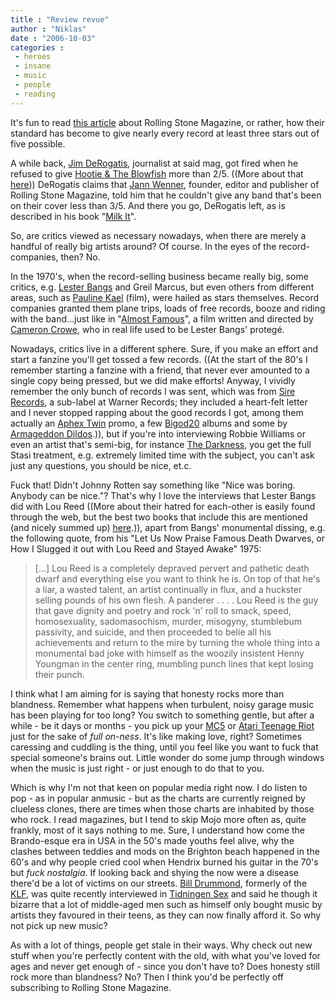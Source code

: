 ```yaml
---
title : "Review revue"
author : "Niklas"
date : "2006-10-03"
categories : 
 - heroes
 - insane
 - music
 - people
 - reading
---
```


It's fun to read [this article](http://www.idolator.com/tunes/top/everybodys-a-wenner-the-rolling-stone-reviewsection-revue-204289.php) about Rolling Stone Magazine, or rather, how their standard has become to give nearly every record at least three stars out of five possible.

A while back, [Jim DeRogatis](http://www.jimdero.com), journalist at said mag, got fired when he refused to give [Hootie & The Blowfish](http://www.hootie.com) more than 2/5. ((More about that [here](http://www.jimdero.com/Bangs/Bangs%20Walsh.htm))) DeRogatis claims that [Jann Wenner](http://www.answers.com/topic/jann-wenner), founder, editor and publisher of Rolling Stone Magazine, told him that he couldn't give any band that's been on their cover less than 3/5. And there you go, DeRogatis left, as is described in his book "[Milk It](http://www.amazon.com/gp/redirect.html%3FASIN=0306812711%26tag=niklasblog-20%26lcode=xm2%26cID=2025%26ccmID=165953%26location=/o/ASIN/0306812711%253FSubscriptionId=0EMV44A9A5YT1RVDGZ82 "View product details at Amazon")".

So, are critics viewed as necessary nowadays, when there are merely a handful of really big artists around? Of course. In the eyes of the record-companies, then? No.

In the 1970's, when the record-selling business became really big, some critics, e.g. [Lester Bangs](http://en.wikipedia.org/wiki/Lester_Bangs) and Greil Marcus, but even others from different areas, such as [Pauline Kael](http://en.wikipedia.org/wiki/Pauline_Kael) (film), were hailed as stars themselves. Record companies granted them plane trips, loads of free records, booze and riding with the band...just like in "[Almost Famous](http://imdb.com/title/tt0181875)", a film written and directed by [Cameron Crowe](http://imdb.com/name/nm0001081), who in real life used to be Lester Bangs' protegé.

Nowadays, critics live in a different sphere. Sure, if you make an effort and start a fanzine you'll get tossed a few records. ((At the start of the 80's I remember starting a fanzine with a friend, that never ever amounted to a single copy being pressed, but we did make efforts! Anyway, I vividly remember the only bunch of records I was sent, which was from [Sire Records](http://sire.ear1.com), a sub-label at Warner Records; they included a heart-felt letter and I never stopped rapping about the good records I got, among them actually an [Aphex Twin](http://en.wikipedia.org/wiki/Aphex_Twin) promo, a few [Bigod20](http://www.testube.com/bigod20) albums and some by [Armageddon Dildos](http://www.armageddondildos.de).)), but if you're into interviewing Robbie Williams or even an artist that's semi-big, for instance [The Darkness](http://www.thedarknessrock.com), you get the full Stasi treatment, e.g. extremely limited time with the subject, you can't ask just any questions, you should be nice, et.c.

Fuck that! Didn't Johnny Rotten say something like "Nice was boring. Anybody can be nice."? That's why I love the interviews that Lester Bangs did with Lou Reed ((More about their hatred for each-other is easily found through the web, but the best two books that include this are mentioned (and nicely summed up) [here](http://readers.penguin.co.uk/nf/shared/WebDisplay/0,,214364_1_12,00.html).)), apart from Bangs' monumental dissing, e.g. the following quote, from his "Let Us Now Praise Famous Death Dwarves, or How I Slugged it out with Lou Reed and Stayed Awake" 1975:

> \[...\] Lou Reed is a completely depraved pervert and pathetic death dwarf and everything else you want to think he is. On top of that he's a liar, a wasted talent, an artist continually in flux, and a huckster selling pounds of his own flesh. A panderer . . . . Lou Reed is the guy that gave dignity and poetry and rock 'n' roll to smack, speed, homosexuality, sadomasochism, murder, misogyny, stumblebum passivity, and suicide, and then proceeded to belie all his achievements and return to the mire by turning the whole thing into a monumental bad joke with himself as the woozily insistent Henny Youngman in the center ring, mumbling punch lines that kept losing their punch.

I think what I am aiming for is saying that honesty rocks more than blandness. Remember what happens when turbulent, noisy garage music has been playing for too long? You switch to something gentle, but after a while - be it days or months - you pick up your [MC5](http://www.mc5.org) or [Atari Teenage Riot](https://niklasblog.com/?p=580) just for the sake of _full on-ness_. It's like making love, right? Sometimes caressing and cuddling is the thing, until you feel like you want to fuck that special someone's brains out. Little wonder do some jump through windows when the music is just right - or just enough to do that to you.

Which is why I'm not that keen on popular media right now. I do listen to pop - as in popular anmusic - but as the charts are currently reigned by clueless clones, there are times when those charts are inhabited by those who rock. I read magazines, but I tend to skip Mojo more often as, quite frankly, most of it says nothing to me. Sure, I understand how come the Brando-esque era in USA in the 50's made youths feel alive, why the clashes between teddies and mods on the Brighton beach happened in the 60's and why people cried cool when Hendrix burned his guitar in the 70's but _fuck nostalgia_. If looking back and shying the now were a disease there'd be a lot of victims on our streets. [Bill Drummond](http://www.penkiln-burn.com), formerly of the [KLF](http://www.klf.de), was quite recently interviewed in [Tidningen Sex](http://tidningensex.com) and said he though it bizarre that a lot of middle-aged men such as himself only bought music by artists they favoured in their teens, as they can now finally afford it. So why not pick up new music?

As with a lot of things, people get stale in their ways. Why check out new stuff when you're perfectly content with the old, with what you've loved for ages and never get enough of - since you don't have to? Does honesty still rock more than blandness? No? Then I think you'd be perfectly off subscribing to Rolling Stone Magazine.
